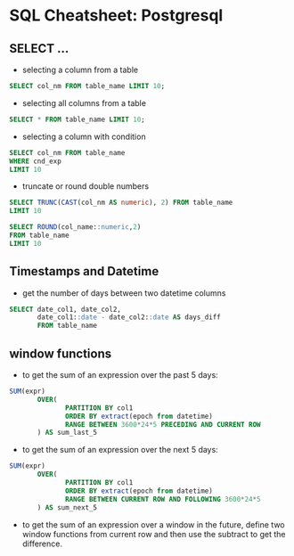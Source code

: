 # SQL Cheatsheet: Postgresql 


## SELECT ...
- selecting a column from a table 
```sql
SELECT col_nm FROM table_name LIMIT 10;
```

- selecting all columns from a table
```sql
SELECT * FROM table_name LIMIT 10;
```

- selecting a column with condition
```sql
SELECT col_nm FROM table_name 
WHERE cnd_exp
LIMIT 10
```

- truncate or round double numbers

```sql
SELECT TRUNC(CAST(col_nm AS numeric), 2) FROM table_name
LIMIT 10

SELECT ROUND(col_name::numeric,2)    
FROM table_name
LIMIT 10
```


## Timestamps and Datetime
- get the number of days between two datetime columns
```sql
SELECT date_col1, date_col2,
       date_col1::date - date_col2::date AS days_diff
       FROM table_name
```


## window functions

- to get the sum of an expression over the past 5 days:
```sql
SUM(expr)
       OVER(
              PARTITION BY col1
              ORDER BY extract(epoch from datetime)
              RANGE BETWEEN 3600*24*5 PRECEDING AND CURRENT ROW
       ) AS sum_last_5
```


- to get the sum of an expression over the next 5 days:
```sql
SUM(expr)
       OVER(
              PARTITION BY col1
              ORDER BY extract(epoch from datetime)
              RANGE BETWEEN CURRENT ROW AND FOLLOWING 3600*24*5
       ) AS sum_next_5
```


- to get the sum of an expression over a window in the future, define two window functions from current row and then use the subtract to get the difference.










